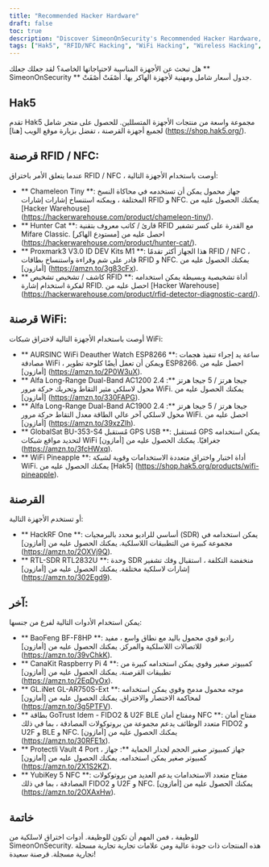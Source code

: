 ```yaml
---
title: "Recommended Hacker Hardware"
draft: false
toc: true
description: "Discover SimeonOnSecurity's Recommended Hacker Hardware, including tools for RFID/NFC and WiFi hacking, wireless hacking, and more. Shop top products from brands like Hak5, Chameleon Tiny, Alfa, and more. Find the perfect tool for your needs with SimeonOnSecurity's comprehensive and professional recommendations."
tags: ["Hak5", "RFID/NFC Hacking", "WiFi Hacking", "Wireless Hacking", "Other", "Recommendations", "Chameleon Tiny", "Hunter Cat", "Proxmark3", "RFID Detector", "WiFi Deauther Watch", "Alfa Long-Range Dual-Band", "GlobalSat BU-353-S4", "WiFi Pineapple", "HackRF One", "RTL-SDR RTL2832U", "BaoFeng BF-F8HP", "CanaKit Raspberry Pi 4", "GL.iNet GL-AR750S-Ext", "GoTrust Idem Card", "Protectli Vault", "YubiKey 5 NFC", "FIDO2", "U2F BLE", "NFC Security Key"]
---
```


 هل تبحث عن الأجهزة المناسبة لاحتياجاتها الخاصة؟ لقد جعلك جعلك ** SimeonOnSecurity ** جدول أسعار شامل ومهنية لأجهزة الهاكر بها. أَصْفَتْ أَصْفَتْ.  ## Hak5 تقدم Hak5 مجموعة واسعة من منتجات الأجهزة المتسللين. للحصول على متجر شامل لجميع أجهزة القرصنة ، تفضل بزيارة موقع الويب [هنا] (https://shop.hak5.org/).  ## قرصنة RFID / NFC: عندما يتعلق الأمر باختراق RFID / NFC ، أوصت باستخدام الأجهزة التالية: - ** Chameleon Tiny **: جهاز محمول يمكن أن تستخدمه في محاكاة النسخ المختلفة ، ويمكنه استنساخ إشارات إشارات RFID و NFC. يمكنك الحصول عليه من [Hacker Warehouse] (https://hackerwarehouse.com/product/chameleon-tiny/). - ** Hunter Cat **: قارئ / كاتب معروف بتقنية RFID مع القدرة على كسر تشفير Mifare Classic. احصل عليه من [مستودع الهاكر] (https://hackerwarehouse.com/product/hunter-cat/). - ** Proxmark3 V3.0 ID DEV Kits M1 **: هذا الجهاز أكثر تقدمًا RFID / NFC ، قادر على شم وقراءة واستنساخ بطاقات RFID و NFC. يمكنك الحصول عليه من [أمازون] (https://amzn.to/3g83cFx). - ** كاشف / تشخيص تشخيص RFID **: أداة تشخيصية وبسيطة يمكن استخدامه لفكرة استخدام إشارة RFID. احصل عليه من [Hacker Warehouse] (https://hackerwarehouse.com/product/rfid-detector-diagnostic-card/).  ## قرصنة WiFi: أوصت باستخدام الأجهزة التالية لاختراق شبكات WiFi: - ** AURSINC WiFi Deauther Watch ESP8266 **: ساعة يد إجراء تنفيذ هجمات مصادقة WiFi ، ويمكن أن تعمل أيضًا كلوحة تطوير ESP8266. احصل عليه من [أمازون] (https://amzn.to/2P0W3uX). - ** Alfa Long-Range Dual-Band AC1200 2.4 جيجا هرتز / 5 جيجا هرتز **: محول لاسلكي مثير التقاط وتحريك حركة مرور WiFi. يمكنك الحصول عليه من [أمازون] (https://amzn.to/330FAPG). - ** Alfa Long-Range Dual-Band AC1900 2.4 جيجا هرتز / 5 جيجا هرتز **: محول لاسلكي آخر عالي الطاقة معدل التقاط حركة مرور WiFi. احصل عليه من [أمازون] (https://amzn.to/39xzZlh). - ** GlobalSat BU-353-S4 مُستقبل GPS USB **: مُستقبل GPS يمكن استخدامه لتحديد مواقع شبكات WiFi جغرافيًا. يمكنك الحصول عليه من [أمازون] (https://amzn.to/3fcHWxq). - ** WiFi Pineapple **: أداة اختبار واختراق متعددة الاستخدامات وقوية لشبكة WiFi. يمكنك الحصول عليه من [Hak5] (https://shop.hak5.org/products/wifi-pineapple).  ## القرصنة أو تستخدم الأجهزة التالية: - ** HackRF One **: أساسي للراديو محدد بالبرمجيات (SDR) يمكن استخدامه في مجموعة كبيرة من التطبيقات اللاسلكية. يمكنك الحصول عليه من [أمازون] (https://amzn.to/2OXVj9Q). - ** RTL-SDR RTL2832U **: وحدة SDR منخفضة التكلفة ، استقبال وفك تشفير إشارات لاسلكية مختلفة. يمكنك الحصول عليه من [أمازون] (https://amzn.to/302Egd9).  ## آخر: يمكن استخدام الأدوات التالية لفرع من جنسها: - ** BaoFeng BF-F8HP **: راديو قوي محمول باليد مع نطاق واسع ، مفيد للاتصالات اللاسلكية والمركز. يمكنك الحصول عليه من [أمازون] (https://amzn.to/39vChkK). - ** CanaKit Raspberry Pi 4 **: كمبيوتر صغير وقوي يمكن استخدامه كبيرة من تطبيقات القرصنة. يمكنك الحصول عليه من [أمازون] (https://amzn.to/2EqDyOx). - ** GL.iNet GL-AR750S-Ext **: موجه محمول مدمج وقوي يمكن استخدامه لمحاكمة الاختصار والاختراق. يمكنك الحصول عليه من [أمازون] (https://amzn.to/3g5PTFV). - ** بطاقة GoTrust Idem - FIDO2 & U2F BLE ومفتاح أمان NFC **: مفتاح أمان متعدد الوظائف يدعم مجموعة من بروتوكولات المصادقة ، بما في ذلك FIDO2 و U2F و BLE و NFC. يمكنك الحصول عليه من [أمازون] (https://amzn.to/30RFE1x). - ** Protectli Vault 4 Port ، جهاز كمبيوتر صغير الحجم لجدار الحماية **: جهاز كمبيوتر صغير يمكن استخدامه. يمكنك الحصول عليه من [أمازون] (https://amzn.to/2X1S2KZ). - ** YubiKey 5 NFC **: مفتاح متعدد الاستخدامات يدعم العديد من بروتوكولات المصادقة ، بما في ذلك FIDO2 و U2F و NFC. يمكنك الحصول عليه من [أمازون] (https://amzn.to/2OXAxHw).  ## خاتمة للوظيفة ، فمن المهم أن تكون للوظيفة. أدوات اختراق لاسلكية من SimeonOnSecurity. هذه المنتجات ذات جودة عالية ومن علامات تجارية تجارية مسجلة تجارية مسجلة. قرصنة سعيدة!  